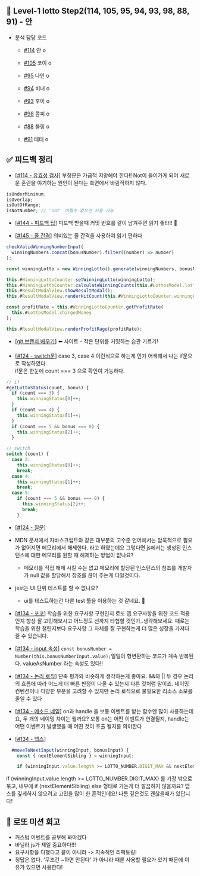 ## 🎯 Level-1 lotto Step2(114, 105, 95, 94, 93, 98, 88, 91) - 안

- 분석 담당 코드

  - [#114](https://github.com/woowacourse/javascript-lotto/pull/114) 안 o
  - [#105](https://github.com/woowacourse/javascript-lotto/pull/105) 코이 o

  - [#95](https://github.com/woowacourse/javascript-lotto/pull/95) 나인 o
  - [#94](https://github.com/woowacourse/javascript-lotto/pull/94) 비녀 o

  - [#93](https://github.com/woowacourse/javascript-lotto/pull/93) 후이 o
  - [#98](https://github.com/woowacourse/javascript-lotto/pull/98) 콤피 o

  - [#88](https://github.com/woowacourse/javascript-lotto/pull/88) 블링 o
  - [#91](https://github.com/woowacourse/javascript-lotto/pull/91) 태태 o

## ✅ 피드백 정리

- [[#114 - 유효성 검사]](https://github.com/woowacourse/javascript-lotto/pull/153#discussion_r820127380)
  부정문은 가급적 지양헤야 한다!!
  Not이 들어가게 되어 새로운 혼란을 야기하는 원인이 된다는 측면에서 바람직하지 않다.

```js
isUnderMinimum;
isOverlap;
isOutOfRange;
isNotNumber; // 'not' 어쩔수 없으면 사용 가능
```

- [[#144 - 피드백 팁]](https://github.com/woowacourse/javascript-lotto/pull/144#pullrequestreview-901555876)
  피드백 받을때 커밋 번호를 같이 남겨주면 읽기 좋타!! 🍯

- [[#145 - 줄 간격]](https://github.com/woowacourse/javascript-lotto/pull/145#discussion_r820227818)
  의미있는 줄 간격을 사용하여 읽기 편하다

```js
checkValidWinningNumberInput(
  winningNumbers.concat(bonusNumber).filter((number) => number)
);

const winningLotto = new WinningLotto().generate(winningNumbers, bonusNumber);

this.#WinningLottoCounter.setWinningLotto(winningLotto);
this.#WinningLottoCounter.calculateWinningCounts(this.#LottosModel.lottos);
this.#ResultModalView.showResultModal();
this.#ResultModalView.renderHitCount(this.#WinningLottoCounter.winningCounts);

const profitRate = this.#WinningLottoCounter.getProfitRate(
  this.#LottosModel.chargedMoney
);

this.#ResultModalView.renderProfitRage(profitRate);
```

- [[git 브랜치 배우기]](https://learngitbranching.js.org/?locale=ko)
  ⬅️ 사이트 - 작은 단위를 커밋하는 습관 기르기!

- [[#124 - switch문]](https://github.com/woowacourse/javascript-lotto/pull/124#discussion_r820046647)
  case 3, case 4 이런식으로 하는게 먼가 어색해서 나는 if문으로 작성하였다.<br>
  if문은 한눈에 count === 3 으로 확인이 가능하다.

```js
// if
#getLottoStatus(count, bonus) {
  if (count === 3) {
    this.winningStatus[0]++;
  }
  if (count === 4) {
    this.winningStatus[1]++;
  }
  if (count === 5 && bonus === 0) {
    this.winningStatus[2]++;
  }

// switch
switch (count) {
  case 3:
    this.winningStatus[0]++;
    break;
  case 4:
    this.winningStatus[1]++;
    break;
  case 5:
    if (count === 5 && bonus === 0) {
      this.winningStatus[2]++;
      break;
    }
```

- [[#124 - 질문]](https://github.com/woowacourse/javascript-lotto/pull/124#issuecomment-1059713765)
  <br>
- MDN 문서에서 자바스크립트와 같은 대부분의 고수준 언어에서는 암묵적으로 필요가 없어지면 메모리에서 해제한다. 라고 하였는데요
  그렇다면 js에서는 생성된 인스턴스에 대한 메모리를 원할 때 해제하는 방법이 없나요?

  - 메모리를 직접 해제 시킬 수는 없고 메모리에 할당된 인스턴스의 참조를 개발자가 null 값을 할당해서 참조를 끊어 주는게 다일것이다.

- jest는 UI 단위 테스트를 할 수 없나요?

  - ui를 테스트하는건 다른 test 툴을 이용하는 것 같네요. 🙂

- [[#134 - 포코]](https://github.com/woowacourse/javascript-lotto/pull/134#pullrequestreview-901166053)
  학습을 위한 요구사항 구현인지 로또 앱 요구사항을 위한 코드 적용인지 항상 잘 고민해보시고 어느정도 선까지 타협할 것인가..생각해보세요.
  때로는 학습을 위한 챌린지보다 요구사항 그 자체를 잘 구현하는게 더 많은 성장을 가져다줄 수 있습니다.

- [[#134 - input 속성]](https://github.com/woowacourse/javascript-lotto/pull/134#discussion_r820330666) `const bonusNumber = Number(this.bonusNumberInput.value);`일일이 형변환하는 코드가 계속 반복된다.
  valueAsNumber 라는 속성도 있다!!

- [[#134 - 논리 로직]](https://github.com/woowacourse/javascript-lotto/pull/134#discussion_r820462092)
  단축 평가와 비슷하게 생각하는게 좋아요.
  &&와 || 두 경우 논리의 흐름에 따라 어느게 더 빠른 판정이 나올 수 있는지 다른 것처럼 말이죠.
  네이밍 컨벤션이나 다양한 부분을 고려할 수 있지만 논리 로직으로 불필요한 리소스 소모를 줄일 수 있다

- [[#134 - 메소드 네임]](https://github.com/woowacourse/javascript-lotto/pull/134#discussion_r820361434)
  on과 handle 을 보통 이벤트를 받는 함수엔 많이 사용하는데요,
  두 개의 네이밍 차이는 뭘까요?
  보통 on는 어떤 이벤트가 연결될지, handle는 어떤 이벤트가 발생했을 때 어떤 것이 호출 될지를 의미한다

- [[#134 - 뎁스]](https://github.com/woowacourse/javascript-lotto/pull/134/files/1174ab77e3602dd229ea64a3d6f5c84c3460a386#r820362523)

```js
  #moveToNextInput(winningInput, bonusInput) {
    const { nextElementSibling } = winningInput;

    if (winningInput.value.length >= LOTTO_NUMBER.DIGIT_MAX && nextElementSibling) {
```

if (winningInput.value.length >= LOTTO_NUMBER.DIGIT_MAX) 를 가장 밖으로 묶고,
내부에 if (nextElementSibling) else 형태로 가는게 더 깔끔하지 않을까요?
뎁스를 깊게하지 않으려고 고민을 많이 한 흔적인데요!
나름 깊은것도 괜찮을때가 있답니다!


## 🚀 로또 미션 회고

- 커스텀 이벤트를 공부해 봐야겠다
- 바닐라 js가 제일 중요하다!!!
- 요구사항을 다했다고 끝이 아니라 -> 지속적인 리팩토링!
- 정답은 없다. '무조건 ~하면 안된다' 가 아니라 때론 사용할 필요가 있기 때문에 이유가 있으면 사용한다!
